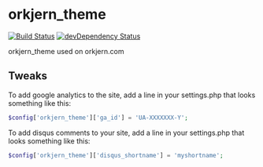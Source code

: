 orkjern_theme
=============
[![Build Status](https://travis-ci.org/eiriksm/orkjern_theme.svg?branch=master)](https://travis-ci.org/eiriksm/orkjern_theme)
[![devDependency Status](https://david-dm.org/eiriksm/orkjern_theme/dev-status.svg)](https://david-dm.org/eiriksm/orkjern_theme#info=devDependencies)

orkjern_theme used on orkjern.com

## Tweaks
To add google analytics to the site, add a line in your settings.php that looks something like this:
```php
$config['orkjern_theme']['ga_id'] = 'UA-XXXXXXX-Y';
```
To add disqus comments to your site, add a line in your settings.php that looks something like this:
```php
$config['orkjern_theme']['disqus_shortname'] = 'myshortname';
```
